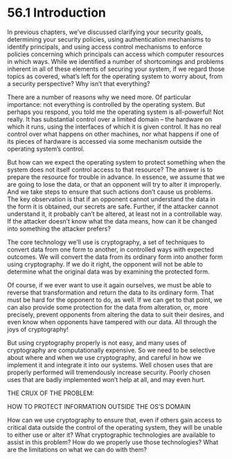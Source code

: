 # 56.1 Introduction  

In previous chapters, we’ve discussed clarifying your security goals, determining your security policies, using authentication mechanisms to identify principals, and using access control mechanisms to enforce policies concerning which principals can access which computer resources in which ways. While we identified a number of shortcomings and problems inherent in all of these elements of securing your system, if we regard those topics as covered, what’s left for the operating system to worry about, from a security perspective? Why isn’t that everything?  

There are a number of reasons why we need more. Of particular importance: not everything is controlled by the operating system. But perhaps you respond, you told me the operating system is all-powerful! Not really. It has substantial control over a limited domain – the hardware on which it runs, using the interfaces of which it is given control. It has no real control over what happens on other machines, nor what happens if one of its pieces of hardware is accessed via some mechanism outside the operating system’s control.  

But how can we expect the operating system to protect something when the system does not itself control access to that resource? The answer is to prepare the resource for trouble in advance. In essence, we assume that we are going to lose the data, or that an opponent will try to alter it improperly. And we take steps to ensure that such actions don’t cause us problems. The key observation is that if an opponent cannot understand the data in the form it is obtained, our secrets are safe. Further, if the attacker cannot understand it, it probably can’t be altered, at least not in a controllable way. If the attacker doesn’t know what the data means, how can it be changed into something the attacker prefers?  

The core technology we’ll use is cryptography, a set of techniques to convert data from one form to another, in controlled ways with expected outcomes. We will convert the data from its ordinary form into another form using cryptography. If we do it right, the opponent will not be able to determine what the original data was by examining the protected form.  

Of course, if we ever want to use it again ourselves, we must be able to reverse that transformation and return the data to its ordinary form. That must be hard for the opponent to do, as well. If we can get to that point, we can also provide some protection for the data from alteration, or, more precisely, prevent opponents from altering the data to suit their desires, and even know when opponents have tampered with our data. All through the joys of cryptography!  

But using cryptography properly is not easy, and many uses of cryptography are computationally expensive. So we need to be selective about where and when we use cryptography, and careful in how we implement it and integrate it into our systems. Well chosen uses that are properly performed will tremendously increase security. Poorly chosen uses that are badly implemented won’t help at all, and may even hurt.  

THE CRUX OF THE PROBLEM:  

HOW TO PROTECT INFORMATION OUTSIDE THE OS’S DOMAIN  

How can we use cryptography to ensure that, even if others gain access to critical data outside the control of the operating system, they will be unable to either use or alter it? What cryptographic technologies are available to assist in this problem? How do we properly use those technologies? What are the limitations on what we can do with them?  

